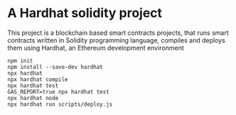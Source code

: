 # A Hardhat solidity project

This project is a blockchain based smart contracts projects, that runs smart contracts written in Solidity programming language, compiles and deploys them using Hardhat, an Ethereum development environment


```shell
npm init
npm install --save-dev hardhat
npx hardhat 
npx hardhat compile
npx hardhat test
GAS_REPORT=true npx hardhat test
npx hardhat node
npx hardhat run scripts/deploy.js
```
